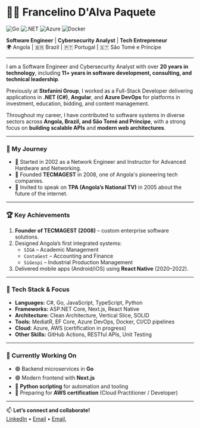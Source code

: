 # 👨‍💻 Francelino D'Alva Paquete
![Go](https://img.shields.io/badge/Go-00ADD8?style=for-the-badge&logo=go&logoColor=white)
![.NET](https://img.shields.io/badge/.NET-512BD4?style=for-the-badge&logo=dotnet&logoColor=white)
![Azure](https://img.shields.io/badge/Azure-0078D4?style=for-the-badge&logo=microsoftazure&logoColor=white)
![Docker](https://img.shields.io/badge/Docker-2496ED?style=for-the-badge&logo=docker&logoColor=white)

**Software Engineer** | **Cybersecurity Analyst** | **Tech Entrepreneur**  
🌍 Angola | 🇧🇷 Brazil | 🇵🇹 Portugal | 🇸🇹 São Tomé e Príncipe

---

I am a Software Engineer and Cybersecurity Analyst with over **20 years in technology**, including **11+ years in software development, consulting, and technical leadership**.

Previously at **Stefanini Group**, I worked as a Full-Stack Developer delivering applications in **.NET (C#)**, **Angular**, and **Azure DevOps** for platforms in investment, education, bidding, and content management.

Throughout my career, I have contributed to software systems in diverse sectors across **Angola, Brazil, and São Tomé and Príncipe**, with a strong focus on **building scalable APIs** and **modern web architectures**.

---

### 🏁 My Journey
- 📅 Started in 2002 as a Network Engineer and Instructor for Advanced Hardware and Networking.
- 🏢 Founded **TECMAGEST** in 2008, one of Angola's pioneering tech companies.
- 💬 Invited to speak on **TPA (Angola’s National TV)** in 2005 about the future of the internet.

---

### 🏆 Key Achievements
1. **Founder of TECMAGEST (2008)** – custom enterprise software solutions.
2. Designed Angola’s first integrated systems:
   - `SIGA` – Academic Management
   - `ContaGest` – Accounting and Finance
   - `SiGespi` – Industrial Production Management
3. Delivered mobile apps (Android/iOS) using **React Native** (2020–2022).

---

### 🔧 Tech Stack & Focus

- **Languages:** C#, Go, JavaScript, TypeScript, Python  
- **Frameworks:** ASP.NET Core, Next.js, React Native  
- **Architecture:** Clean Architecture, Vertical Slice, SOLID  
- **Tools:** MediatR, EF Core, Azure DevOps, Docker, CI/CD pipelines  
- **Cloud:** Azure, AWS (certification in progress)  
- **Other Skills:** GitHub Actions, RESTful APIs, Unit Testing

---

### 🔄 Currently Working On

- 🟢 Backend microservices in **Go**
- 🟣 Modern frontend with **Next.js**
- 🐍 **Python scripting** for automation and tooling
- 🚀 Preparing for **AWS certification** (Cloud Practitioner / Developer)

---

📫 **Let’s connect and collaborate!**  
[LinkedIn](https://www.linkedin.com/in/francelino-d-alva-paquete/) • [Email](mailto:francelino.paquete@gmail.com) • [Email](mailto:tecmageste@gmail.com),
